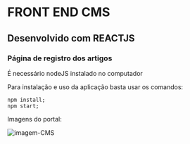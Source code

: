# FRONT END CMS
## Desenvolvido com REACTJS

### Página de registro dos artigos

<p> É necessário nodeJS instalado no computador</p>

Para instalação e uso da aplicação basta usar os comandos:

```
npm install;
npm start;
```


<p>Imagens do portal:</p>
<img src='https://i.ibb.co/1mT6W1V/1.png' alt='imagem-CMS'>